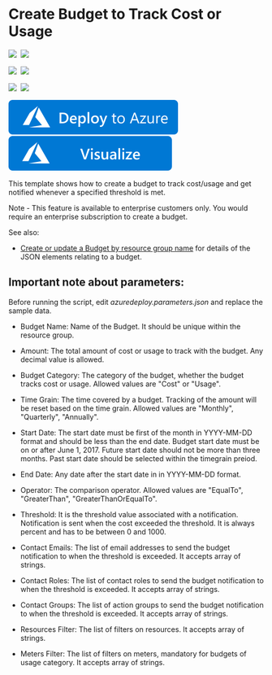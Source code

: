 # Create Budget to Track Cost or Usage

<IMG SRC="https://azurequickstartsservice.blob.core.windows.net/badges/create-budget/PublicLastTestDate.svg" />&nbsp;
<IMG SRC="https://azurequickstartsservice.blob.core.windows.net/badges/create-budget/PublicDeployment.svg" />&nbsp;

<IMG SRC="https://azurequickstartsservice.blob.core.windows.net/badges/create-budget/FairfaxLastTestDate.svg" />&nbsp;
<IMG SRC="https://azurequickstartsservice.blob.core.windows.net/badges/create-budget/FairfaxDeployment.svg" />&nbsp;

<IMG SRC="https://azurequickstartsservice.blob.core.windows.net/badges/create-budget/BestPracticeResult.svg" />&nbsp;
<IMG SRC="https://azurequickstartsservice.blob.core.windows.net/badges/create-budget/CredScanResult.svg" />&nbsp;

<a href="https://portal.azure.com/#create/Microsoft.Template/uri/https%3A%2F%2Fraw.githubusercontent.com%2FAzure%2Fazure-quickstart-templates%2Fmaster%2Fcreate-budget%2Fazuredeploy.json" target="_blank">
    <img src="https://raw.githubusercontent.com/Azure/azure-quickstart-templates/master/1-CONTRIBUTION-GUIDE/images/deploytoazure.svg?sanitize=true"/>
</a>
<a href="http://armviz.io/#/?load=https%3A%2F%2Fraw.githubusercontent.com%2FAzure%2Fazure-quickstart-templates%2Fmaster%2Fcreate-budget%2Fazuredeploy.json" target="_blank">
    <img src="https://raw.githubusercontent.com/Azure/azure-quickstart-templates/master/1-CONTRIBUTION-GUIDE/images/visualizebutton.svg?sanitize=true"/>
</a>

This template shows how to create a budget to track cost/usage and get notified whenever a specified threshold is met.

Note - This feature is available to enterprise customers only. You would require an enterprise subscription to create a budget.

See also:

- <a href="https://docs.microsoft.com/en-us/rest/api/consumption/budgets/createorupdatebyresourcegroupname">Create or update a Budget by resource group name</a> for details of the JSON elements relating to a budget.

## Important note about parameters:

Before running the script, edit *azuredeploy.parameters.json* and replace the sample data. 

* Budget Name: Name of the Budget. It should be unique within the resource group.

* Amount: The total amount of cost or usage to track with the budget. Any decimal value is allowed.

* Budget Category: The category of the budget, whether the budget tracks cost or usage. Allowed values are "Cost" or "Usage".

* Time Grain: The time covered by a budget. Tracking of the amount will be reset based on the time grain. Allowed values are "Monthly", "Quarterly", "Annually".

* Start Date: The start date must be first of the month in YYYY-MM-DD format and should be less than the end date. Budget start date must be on or after June 1, 2017. Future start date should not be more than three months. Past start date should be selected within the timegrain preiod.

* End Date: Any date after the start date in in YYYY-MM-DD format.

* Operator: The comparison operator. Allowed values are "EqualTo", "GreaterThan", "GreaterThanOrEqualTo".

* Threshold: It is the threshold value associated with a notification. Notification is sent when the cost exceeded the threshold. It is always percent and has to be between 0 and 1000.

* Contact Emails: The list of email addresses to send the budget notification to when the threshold is exceeded. It accepts array of strings.

* Contact Roles: The list of contact roles to send the budget notification to when the threshold is exceeded. It accepts array of strings.

* Contact Groups: The list of action groups to send the budget notification to when the threshold is exceeded. It accepts array of strings.

* Resources Filter: The list of filters on resources. It accepts array of strings.

* Meters Filter: The list of filters on meters, mandatory for budgets of usage category. It accepts array of strings.



